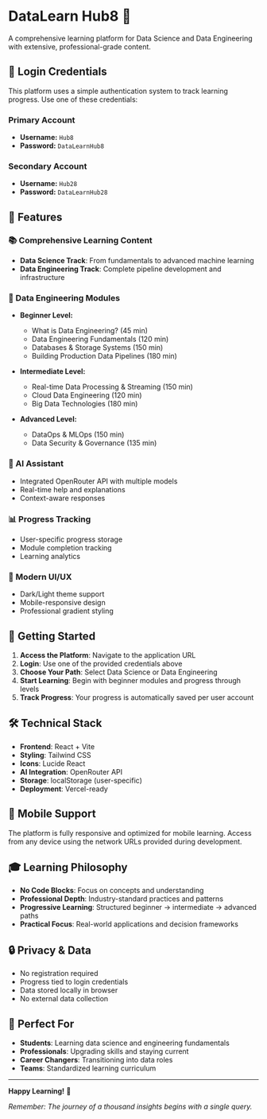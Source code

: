 # DataLearn Hub8 🚀

A comprehensive learning platform for Data Science and Data Engineering with extensive, professional-grade content.

## 🔐 Login Credentials

This platform uses a simple authentication system to track learning progress. Use one of these credentials:

### Primary Account
- **Username:** `Hub8`
- **Password:** `DataLearnHub8`

### Secondary Account  
- **Username:** `Hub28`
- **Password:** `DataLearnHub28`

## 🎯 Features

### 📚 Comprehensive Learning Content
- **Data Science Track**: From fundamentals to advanced machine learning
- **Data Engineering Track**: Complete pipeline development and infrastructure

### 🔧 Data Engineering Modules
- **Beginner Level:**
  - What is Data Engineering? (45 min)
  - Data Engineering Fundamentals (120 min)
  - Databases & Storage Systems (150 min)
  - Building Production Data Pipelines (180 min)

- **Intermediate Level:**
  - Real-time Data Processing & Streaming (150 min)
  - Cloud Data Engineering (120 min)
  - Big Data Technologies (180 min)

- **Advanced Level:**
  - DataOps & MLOps (150 min)
  - Data Security & Governance (135 min)

### 🤖 AI Assistant
- Integrated OpenRouter API with multiple models
- Real-time help and explanations
- Context-aware responses

### 📊 Progress Tracking
- User-specific progress storage
- Module completion tracking
- Learning analytics

### 🎨 Modern UI/UX
- Dark/Light theme support
- Mobile-responsive design
- Professional gradient styling

## 🚀 Getting Started

1. **Access the Platform**: Navigate to the application URL
2. **Login**: Use one of the provided credentials above
3. **Choose Your Path**: Select Data Science or Data Engineering
4. **Start Learning**: Begin with beginner modules and progress through levels
5. **Track Progress**: Your progress is automatically saved per user account

## 🛠️ Technical Stack

- **Frontend**: React + Vite
- **Styling**: Tailwind CSS
- **Icons**: Lucide React
- **AI Integration**: OpenRouter API
- **Storage**: localStorage (user-specific)
- **Deployment**: Vercel-ready

## 📱 Mobile Support

The platform is fully responsive and optimized for mobile learning. Access from any device using the network URLs provided during development.

## 🎓 Learning Philosophy

- **No Code Blocks**: Focus on concepts and understanding
- **Professional Depth**: Industry-standard practices and patterns
- **Progressive Learning**: Structured beginner → intermediate → advanced paths
- **Practical Focus**: Real-world applications and decision frameworks

## 🔒 Privacy & Data

- No registration required
- Progress tied to login credentials
- Data stored locally in browser
- No external data collection

## 🌟 Perfect For

- **Students**: Learning data science and engineering fundamentals
- **Professionals**: Upgrading skills and staying current
- **Career Changers**: Transitioning into data roles
- **Teams**: Standardized learning curriculum

---

**Happy Learning!** 🎉

*Remember: The journey of a thousand insights begins with a single query.*
